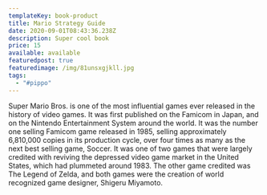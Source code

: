 ```yaml
---
templateKey: book-product
title: Mario Strategy Guide
date: 2020-09-01T08:43:36.238Z
description: Super cool book
price: 15
available: available
featuredpost: true
featuredimage: /img/81unsxgjkll.jpg
tags:
  - "#pippo"
---
```

Super Mario Bros. is one of the most influential games ever released in the history of video games. It was first published on the Famicom in Japan, and on the Nintendo Entertainment System around the world. It was the number one selling Famicom game released in 1985, selling approximately 6,810,000 copies in its production cycle, over four times as many as the next best selling game, Soccer. It was one of two games that were largely credited with reviving the depressed video game market in the United States, which had plummeted around 1983. The other game credited was The Legend of Zelda, and both games were the creation of world recognized game designer, Shigeru Miyamoto.
